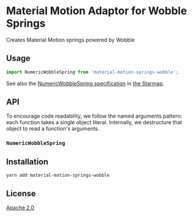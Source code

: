 # Material Motion Adaptor for Wobble Springs #

Creates Material Motion springs powered by Wobble

## Usage ##

```javascript
import NumericWobbleSpring from 'material-motion-springs-wobble';


```

See also the [NumericWobbleSpring specification]() in [the Starmap](https://material-motion.github.io/material-motion/starmap/).

## API ##

To encourage code readability, we follow the named arguments pattern: each function takes a single object literal.  Internally, we destructure that object to read a function's arguments.

### `NumericWobbleSpring` ###

## Installation ##

```
yarn add material-motion-springs-wobble
```

## License ##

[Apache 2.0](http://www.apache.org/licenses/LICENSE-2.0)

